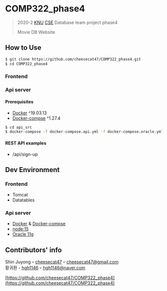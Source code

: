 # COMP322_phase4
> 2020-2 [KNU][knu] [CSE][knucse] Database team project phase4
>
> Movie DB Website

## How to Use
```bash
$ git clone https://github.com/cheesecat47/COMP322_phase4.git
$ cd COMP322_phase4
```

### Frontend  

### Api server  
#### Prerequisites
* [Docker][Docker] ^19.03.13  
* [Docker-compse][Docker-compse] ^1.27.4  
  
```bash
$ cd api_src
$ docker-compose -f docker-compose.api.yml -f docker-compose.oracle.yml up -d
```

#### REST API examples
* /api/sign-up  

## Dev Environment  
### Frontend  
* Tomcat  
* Datatables  

### Api server  
* [Docker][Docker] & [Docker-compse][Docker-compse]  
* [node:15](https://hub.docker.com/_/node)  
* [Oracle 11g](https://hub.docker.com/repository/docker/cheesecat47/comp322_phase4)  


## Contributors' info
  
Shin Juyong – [cheesecat47](https://github.com/cheesecat47) – cheesecat47@gmail.com  
황귀환 - [hgh1146](https://github.com/hgh1146) – hgh1146@naver.com  

[https://github.com/cheesecat47/COMP322_phase4](https://github.com/cheesecat47/COMP322_phase4)  

[knu]: http://www.knu.ac.kr/
[knucse]: http://computer.knu.ac.kr/
[Docker]: https://docs.docker.com/engine/install/
[Docker-compse]: https://docs.docker.com/compose/install/